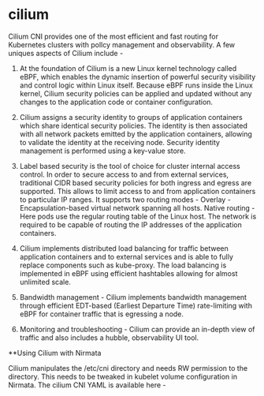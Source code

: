 # cilium

Cilium CNI provides one of the most efficient and fast routing for Kubernetes clusters with pollcy management and observability. A few uniques aspects of Cilium include - 

1. At the foundation of Cilium is a new Linux kernel technology called eBPF, which enables the dynamic insertion of powerful security visibility and control logic within Linux itself. Because eBPF runs inside the Linux kernel, Cilium security policies can be applied and updated without any changes to the application code or container configuration.

2. Cilium assigns a security identity to groups of application containers which share identical security policies. The identity is then associated with all network packets emitted by the application containers, allowing to validate the identity at the receiving node. Security identity management is performed using a key-value store.

2. Label based security is the tool of choice for cluster internal access control. In order to secure access to and from external services, traditional CIDR based security policies for both ingress and egress are supported. This allows to limit access to and from application containers to particular IP ranges.
It supports two routing modes - 
  Overlay - Encapsulation-based virtual network spanning all hosts.
  Native routing - Here pods use the regular routing table of the Linux host. The network is required to be capable of routing the IP addresses of the application containers.
3. Cilium implements distributed load balancing for traffic between application containers and to external services and is able to fully replace components such as kube-proxy. The load balancing is implemented in eBPF using efficient hashtables allowing for almost unlimited scale.
4. Bandwidth management - Cilium implements bandwidth management through efficient EDT-based (Earliest Departure Time) rate-limiting with eBPF for container traffic that is egressing a node. 
5. Monitoring and troubleshooting - Cilium can provide an in-depth view of traffic and also includes a hubble, observability UI tool.

**Using Cilium with Nirmata

Cilium manipulates the /etc/cni directory and needs RW permission to the directory. This needs to be tweaked in kubelet volume configuration in Nirmata. The cilium CNI YAML is available here - 

